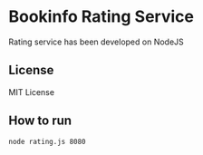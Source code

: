 # Bookinfo Rating Service

Rating service has been developed on NodeJS

## License

MIT License

## How to run

```bash
node rating.js 8080
```